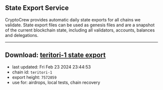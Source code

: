 ## State Export Service
CryptoCrew provides automatic daily state exports for all chains we validate. State export files can be used as genesis files and are a snapshot of the current blockchain state, including all validators, accounts, balances and delegations.

---
**Download: [teritori-1 state export](https://dl-eu2.ccvalidators.com/SERVICE/teritori/teritori-1_export_7572059.json)**
---

- last updated: Fri Feb 23 2024 23:44:53
- chain id: `teritori-1`
- export height: `7572059`
- use for: airdrops, local tests, chain recovery
